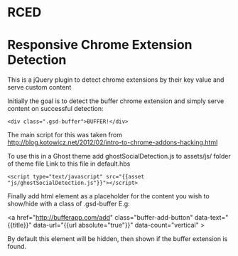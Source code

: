 RCED
====

# Responsive Chrome Extension Detection

This is a jQuery plugin to detect chrome extensions by their key value and serve custom content 

Initially the goal is to detect the buffer chrome extension and simply serve content on successful detection:

    <div class=".gsd-buffer">BUFFER!</div>

The main script for this was taken from http://blog.kotowicz.net/2012/02/intro-to-chrome-addons-hacking.html

To use this in a Ghost theme add ghostSocialDetection.js to assets/js/ folder of theme file
Link to this file in default.hbs

    <script type="text/javascript" src="{{asset "js/ghostSocialDetection.js"}}"></script>

Finally add html element as a placeholder for the content you wish to show/hide with a class of .gsd-buffer
E.g:
     <div class=".gsd-buffer">
    <a href="http://bufferapp.com/add" class="buffer-add-button" data-text="{{title}}" data-url="{{url absolute="true"}}" data-count="vertical" ></a>
    <script type="text/javascript" src="https://d389zggrogs7qo.cloudfront.net/js/button.js"></script>
    </div>

By default this element will be hidden, then shown if the buffer extension is found.

